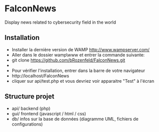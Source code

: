 # FalconNews
Display news related to cybersecurity field in the world 

## Installation
* Installer la dernière version de WAMP http://www.wampserver.com/
* Aller dans le dossier wamp\www et entrer la commande suivante:
* git clone https://github.com/bRozenfeld/FalconNews.git
*
* Pour vérifier l'installation, entrer dans la barre de votre navigateur
* http://localhost/FalconNews
* cliquer sur api/test.php et vous devriez voir apparaitre "Test" à l'écran

## Structure projet
* api/ backend (php)
* gui/ frontend (javascript / html / css)
* db/ infos sur la base de données (diagramme UML, fichiers de configurations)

